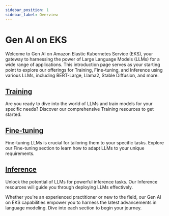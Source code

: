 ```yaml
---
sidebar_position: 1
sidebar_label: Overview
---
```


# Gen AI on EKS

Welcome to Gen AI on Amazon Elastic Kubernetes Service (EKS), your gateway to harnessing the power of Large Language Models (LLMs) for a wide range of applications. This introduction page serves as your starting point to explore our offerings for Training, Fine-tuning, and Inference using various LLMs, including BERT-Large, Llama2, Stable Diffusion, and more.

## [Training](https://awslabs.github.io/docs/category/training-on-eks)
Are you ready to dive into the world of LLMs and train models for your specific needs? Discover our comprehensive Training resources to get started.

## [Fine-tuning](https://awslabs.github.io/docs/category/training-on-eks)
Fine-tuning LLMs is crucial for tailoring them to your specific tasks. Explore our Fine-tuning section to learn how to adapt LLMs to your unique requirements.

## [Inference](https://awslabs.github.io/docs/category/inference-on-eks)
Unlock the potential of LLMs for powerful inference tasks. Our Inference resources will guide you through deploying LLMs effectively.

Whether you're an experienced practitioner or new to the field, our Gen AI on EKS capabilities empower you to harness the latest advancements in language modeling. Dive into each section to begin your journey.
